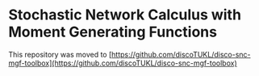 # Stochastic Network Calculus with Moment Generating Functions

This repository was moved to [https://github.com/discoTUKL/disco-snc-mgf-toolbox](https://github.com/discoTUKL/disco-snc-mgf-toolbox)
